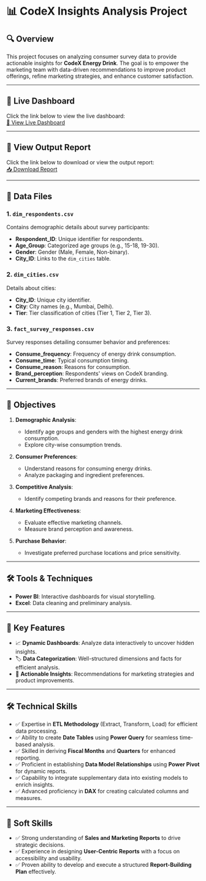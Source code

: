 # 📊 CodeX Insights Analysis Project  

## 🔍 Overview  
This project focuses on analyzing consumer survey data to provide actionable insights for **CodeX Energy Drink**. The goal is to empower the marketing team with data-driven recommendations to improve product offerings, refine marketing strategies, and enhance customer satisfaction.

---

## 🚀 Live Dashboard  
Click the link below to view the live dashboard:  
[🔗 View Live Dashboard](https://app.powerbi.com/view?r=eyJrIjoiZmQxNjdlN2QtMDA4My00NzVlLWFkMDEtYmUxNWUxZjZkZGViIiwidCI6ImM2ZTU0OWIzLTVmNDUtNDAzMi1hYWU5LWQ0MjQ0ZGM1YjJjNCJ9)  

---

## 📄 View Output Report  
Click the link below to download or view the output report:  
[📥 Download Report](./path-to-your-pdf-file.pdf)  

---

## 📂 Data Files  

### 1. **`dim_respondents.csv`**  
Contains demographic details about survey participants:  
- **Respondent_ID**: Unique identifier for respondents.  
- **Age_Group**: Categorized age groups (e.g., 15-18, 19-30).  
- **Gender**: Gender (Male, Female, Non-binary).  
- **City_ID**: Links to the `dim_cities` table.  

### 2. **`dim_cities.csv`**  
Details about cities:  
- **City_ID**: Unique city identifier.  
- **City**: City names (e.g., Mumbai, Delhi).  
- **Tier**: Tier classification of cities (Tier 1, Tier 2, Tier 3).  

### 3. **`fact_survey_responses.csv`**  
Survey responses detailing consumer behavior and preferences:  
- **Consume_frequency**: Frequency of energy drink consumption.  
- **Consume_time**: Typical consumption timing.  
- **Consume_reason**: Reasons for consumption.  
- **Brand_perception**: Respondents' views on CodeX branding.  
- **Current_brands**: Preferred brands of energy drinks.  

---

## 🎯 Objectives  

1. **Demographic Analysis**:  
   - Identify age groups and genders with the highest energy drink consumption.  
   - Explore city-wise consumption trends.  

2. **Consumer Preferences**:  
   - Understand reasons for consuming energy drinks.  
   - Analyze packaging and ingredient preferences.  

3. **Competitive Analysis**:  
   - Identify competing brands and reasons for their preference.  

4. **Marketing Effectiveness**:  
   - Evaluate effective marketing channels.  
   - Measure brand perception and awareness.  

5. **Purchase Behavior**:  
   - Investigate preferred purchase locations and price sensitivity.  

---

## 🛠️ Tools & Techniques  

- **Power BI**: Interactive dashboards for visual storytelling.  
- **Excel**: Data cleaning and preliminary analysis.  

---

## 📌 Key Features  

- 📈 **Dynamic Dashboards**: Analyze data interactively to uncover hidden insights.  
- 🏷️ **Data Categorization**: Well-structured dimensions and facts for efficient analysis.  
- 🤔 **Actionable Insights**: Recommendations for marketing strategies and product improvements.  

---

## 🛠️ Technical Skills  
- ✅ Expertise in **ETL Methodology** (Extract, Transform, Load) for efficient data processing.  
- ✅ Ability to create **Date Tables** using **Power Query** for seamless time-based analysis.  
- ✅ Skilled in deriving **Fiscal Months** and **Quarters** for enhanced reporting.  
- ✅ Proficient in establishing **Data Model Relationships** using **Power Pivot** for dynamic reports.  
- ✅ Capability to integrate supplementary data into existing models to enrich insights.  
- ✅ Advanced proficiency in **DAX** for creating calculated columns and measures.  

---

## 🤝 Soft Skills  
- ✅ Strong understanding of **Sales and Marketing Reports** to drive strategic decisions.  
- ✅ Experience in designing **User-Centric Reports** with a focus on accessibility and usability.   
- ✅ Proven ability to develop and execute a structured **Report-Building Plan** effectively.  
 
